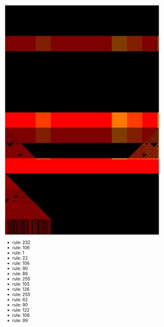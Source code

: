 ![photo](./output.png) 
 * rule: 232
* rule: 106
* rule: 1
* rule: 22
* rule: 106
* rule: 90
* rule: 86
* rule: 255
* rule: 105
* rule: 126
* rule: 255
* rule: 62
* rule: 90
* rule: 122
* rule: 108
* rule: 99
